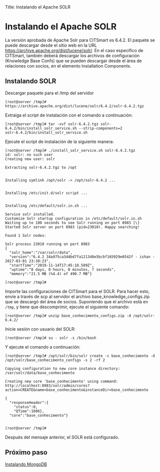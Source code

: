 Title: Instalando el Apache SOLR

# Instalando el Apache SOLR

La versión aprobada de Apache Solr para CITSmart es 6.4.2. El paquete se puede descargar desde el sitio web en la URL https://archive.apache.org/dist/lucene/solr/. En el caso específico de CITSmart, también deberá descargar los archivos de configuración (Knowledge Base Confs) que se pueden descargar desde el área de relaciones con socios, en el elemento Installation Components.

## Instalando SOLR

Descargar paquete para el /tmp del servidor

``` shell
[root@server /tmp]# https://archive.apache.org/dist/lucene/solr/6.4.2/solr-6.4.2.tgz
```
Extraiga el script de instalación con el comando a continuación:

``` shell
[root@server /tmp]# tar -xvf solr-6.4.2.tgz solr-6.4.2/bin/install_solr_service.sh --strip-components=2
solr-6.4.2/bin/install_solr_service.sh
```
Ejecute el script de instalación de la siguiente manera:

``` shell
[root@server /tmp]# ./install_solr_service.sh solr-6.4.2.tgz
id: solr: no such user
Creating new user: solr

Extracting solr-6.4.2.tgz to /opt


Installing symlink /opt/solr -> /opt/solr-6.4.2 ...


Installing /etc/init.d/solr script ...


Installing /etc/default/solr.in.sh ...

Service solr installed.
Customize Solr startup configuration in /etc/default/solr.in.sh
Waiting up to 180 seconds to see Solr running on port 8983 [\]
Started Solr server on port 8983 (pid=23010). Happy searching!

Found 1 Solr nodes:

Solr process 23010 running on port 8983
{
  "solr_home":"/var/solr/data",
  "version":"6.4.2 34a975ca3d4bd7fa121340e5bcbf165929e0542f - ishan - 2017-03-01 23:30:23",
  "startTime":"2019-11-14T17:45:18.589Z",
  "uptime":"0 days, 0 hours, 0 minutes, 7 seconds",
  "memory":"21.5 MB (%4.4) of 490.7 MB"}

[root@server /tmp]#

```
Importe las configuraciones de CITSmart para el SOLR. Para hacer esto, envíe a través de scp al servidor el archivo base_knowledge_configs.zip que se descargó del área de socios. Suponiendo que el archivo está en `/tmp`, y tiene que descomprimir, ejecute el siguiente comando:

``` shell
[root@server /tmp]# unzip base_conhecimento_configs.zip -d /opt/solr-6.4.2/
```
Inicie sesión con usuario del SOLR:

``` shell
[root@server /tmp]# su - solr -s /bin/bash
```
Y ejecute el comando a continuación:

``` shell
[root@server /tmp]# /opt/solr/bin/solr create -c base_conhecimento -d /opt/solr/base_conhecimento_configs -s 2 -rf 2

Copying configuration to new core instance directory:
/var/solr/data/base_conhecimento

Creating new core 'base_conhecimento' using command:
http://localhost:8983/solr/admin/cores?action=CREATE&name=base_conhecimento&instanceDir=base_conhecimento

{
  "responseHeader":{
    "status":0,
    "QTime":1606},
  "core":"base_conhecimento"}


[root@server /tmp]#

```
Después del mensaje anterior, el SOLR está configurado.


## Próximo paso

[Instalando MongoDB][1]

[1]:/es-es/citsmart-platform-8/get-started/installation-and-upgrade/perform-installation/install-mongo.html
